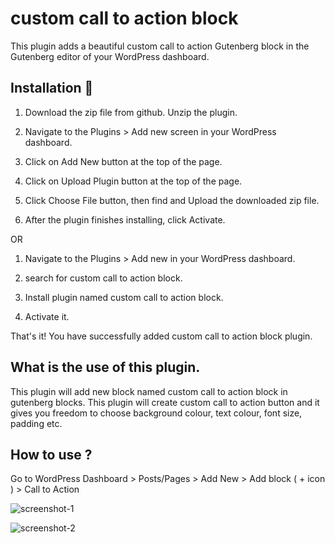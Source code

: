 # custom call to action block

This plugin adds a beautiful custom call to action Gutenberg block in the Gutenberg editor of your WordPress dashboard.

## Installation 🔧
  1. Download the zip file from github. Unzip the plugin.

  2. Navigate to the Plugins > Add new screen in your WordPress dashboard.

  3. Click on Add New button at the top of the page.

  4. Click on Upload Plugin button at the top of the page.

  5. Click Choose File button, then find and Upload the downloaded zip file.

  6. After the plugin finishes installing, click Activate.

  OR
  
  1. Navigate to the Plugins > Add new in your WordPress dashboard.

  2. search for custom call to action block.
  
  3. Install plugin named custom call to action block.

  4. Activate it.
  
  That's it! You have successfully added custom call to action block plugin.
  
## What is the use of this plugin.
This plugin will add new block named custom call to action block in gutenberg blocks. This plugin will create custom call to action button and it gives you freedom to choose background colour, text colour, font size, padding etc.

## How to use ?
Go to WordPress Dashboard > Posts/Pages > Add New > Add block ( + icon ) > Call to Action

![screenshot-1](https://user-images.githubusercontent.com/46484569/73126032-9ba2ab80-3fd3-11ea-8adc-45a407650053.png)

![screenshot-2](https://user-images.githubusercontent.com/46484569/73126038-b2e19900-3fd3-11ea-96af-29563eafeff6.png)
